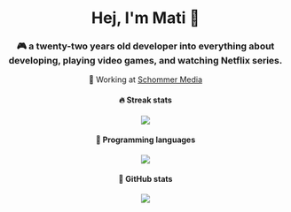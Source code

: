 <h1 align="center">
    Hej, I'm Mati 👋
</h1>

<h3 align="center">
    🎮 a twenty-two years old developer into everything about developing, playing video games, and watching Netflix series.
</h3>

<p align="center">💼 Working at <a href="https://schommer-media.de/" target="_blank">Schommer Media</a></p>

<h4 align="center">
    🔥 Streak stats
</h4>

<p align="center">
    <img src="https://github-readme-streak-stats.herokuapp.com/?user=iammati&theme=dracula" />
</p>

<h4 align="center">
    💛 Programming languages
</h4>

<p align="center">
    <img src="https://github-readme-stats.vercel.app/api/top-langs/?username=iammati&theme=radical&langs_count=6&layout=compact" />
</p>

<h4 align="center">
    🖤 GitHub stats
</h4>

<p align="center">
    <img src="https://github-readme-stats.vercel.app/api?username=iammati&count_private=true&show_icons=true&theme=radical" />
</p>
